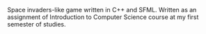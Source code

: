 Space invaders-like game written in C++ and SFML.
Written as an assignment of Introduction to Computer Science course at my first semester of studies.
